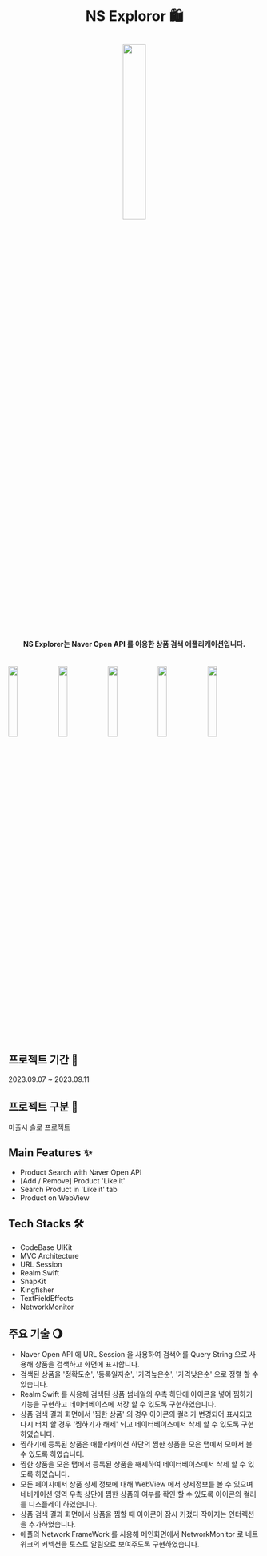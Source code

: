 # <p align="center">NS Exploror 🛍</p>
<p align="center">

<img width="30%" src="https://github.com/UNICUS-FORTIS/NaverShoppingExplorer/assets/110699030/8280d8b5-db00-4b62-aabf-b1ba553b0a0d"/>

#### <p align="center">NS Explorer는 Naver Open API 를 이용한 상품 검색 애플리캐이션입니다.<br></br></p>

<p>
<img width="19%" src="https://github.com/UNICUS-FORTIS/NaverShoppingExplorer/assets/110699030/75573c84-7e46-4df0-a1d4-a3425a87b8a0"/>

<img width="19%" src="https://github.com/UNICUS-FORTIS/NaverShoppingExplorer/assets/110699030/b14144a1-231b-42d9-9a77-fb1d4385e4fa"/>

<img width="19%" src="https://github.com/UNICUS-FORTIS/NaverShoppingExplorer/assets/110699030/b8db8a3e-9b81-4f04-8931-0608b29d8e43"/>

<img width="19%" src="https://github.com/UNICUS-FORTIS/NaverShoppingExplorer/assets/110699030/49d0001c-f880-4f28-9db7-243d4fc507ec"/>

<img width="19%" src="https://github.com/UNICUS-FORTIS/NaverShoppingExplorer/assets/110699030/083e49da-4fa1-46cb-a26e-acf4aee0847d"/>
</p>

## 프로젝트 기간 🎀 
2023.09.07 ~ 2023.09.11

## 프로젝트 구분 🎀
미출시 솔로 프로젝트
 
## Main Features ✨
- Product Search with Naver Open API
- [Add / Remove] Product 'Like it'
- Search Product in 'Like it' tab
- Product on WebView

## Tech Stacks 🛠
- CodeBase UIKit
- MVC Architecture
- URL Session
- Realm Swift
- SnapKit
- Kingfisher
- TextFieldEffects
- NetworkMonitor

## 주요 기술 🌖
- Naver Open API 에 URL Session 을 사용하여 검색어를 Query String 으로 사용해 상품을 검색하고 화면에 표시합니다.
- 검색된 상품을 '정확도순', '등록일자순', '가격높은순', '가격낮은순' 으로 정렬 할 수 있습니다.
- Realm Swift 를 사용해 검색된 상품 썸네일의 우측 하단에 아이콘을 넣어 찜하기 기능을 구현하고 데이터베이스에 저장 할 수 있도록 구현하였습니다.
- 상품 검색 결과 화면에서 '찜한 상품' 의 경우 아이콘의 컬러가 변경되어 표시되고 다시 터치 할 경우 '찜하기가 해제' 되고 데이터베이스에서 삭제 할 수 있도록 구현하였습니다.
- 찜하기에 등록된 상품은 애플리캐이션 하단의 찜한 상품을 모은 탭에서 모아서 볼 수 있도록 하였습니다.
- 찜한 상품을 모은 탭에서 등록된 상품을 해제하여 데이터베이스에서 삭제 할 수 있도록 하였습니다.
- 모든 페이지에서 상품 상세 정보에 대해 WebView 에서 상세정보를 볼 수 있으며 네비게이션 영역 우측 상단에 찜한 상품의 여부를 확인 할 수 있도록 아이콘의 컬러를 디스플레이 하였습니다.
- 상품 검색 결과 화면에서 상품을 찜할 때 아이콘이 잠시 커졌다 작아지는 인터렉션을 추가하였습니다.
- 애플의 Network FrameWork 를 사용해 메인화면에서 NetworkMonitor 로 네트워크의 커넥션을 토스트 알림으로 보여주도록 구현하였습니다.

  

